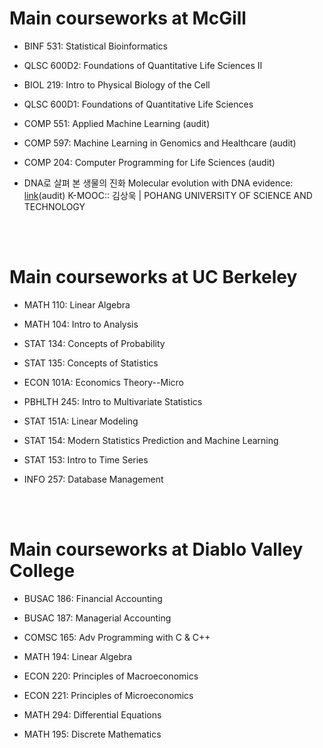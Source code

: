 # Main courseworks at McGill 

* BINF 531: Statistical Bioinformatics

* QLSC 600D2: Foundations of Quantitative Life Sciences II

* BIOL 219: Intro to Physical Biology of the Cell

* QLSC 600D1: Foundations of Quantitative Life Sciences

* COMP 551: Applied Machine Learning (audit)

* COMP 597: Machine Learning in Genomics and Healthcare (audit)

* COMP 204: Computer Programming for Life Sciences (audit)

* DNA로 살펴 본 생물의 진화 Molecular evolution with DNA evidence: [link](http://www.kmooc.kr/courses/course-v1:POSTECHk+LIFE422k+2019_T1/course/)(audit) K-MOOC:: 김상욱 | POHANG UNIVERSITY OF SCIENCE AND TECHNOLOGY

<br>

<br>

# Main courseworks at UC Berkeley


* MATH 110: Linear Algebra

* MATH 104: Intro to Analysis

* STAT 134: Concepts of Probability

* STAT 135: Concepts of Statistics

* ECON 101A: Economics Theory--Micro

* PBHLTH 245: Intro to Multivariate Statistics

* STAT 151A: Linear Modeling

* STAT 154: Modern Statistics Prediction and Machine Learning

* STAT 153: Intro to Time Series

* INFO 257: Database Management

<br>

<br>

# Main courseworks at Diablo Valley College


* BUSAC 186: Financial Accounting

* BUSAC 187: Managerial Accounting

* COMSC 165: Adv Programming with C & C++

* MATH 194: Linear Algebra

* ECON 220: Principles of Macroeconomics

* ECON 221: Principles of Microeconomics

* MATH 294: Differential Equations

* MATH 195: Discrete Mathematics
